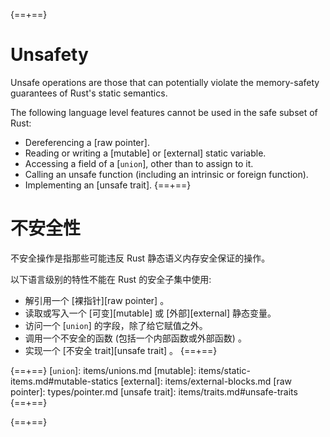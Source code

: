 {==+==}
# Unsafety

Unsafe operations are those that can potentially violate the memory-safety
guarantees of Rust's static semantics.

The following language level features cannot be used in the safe subset of
Rust:

- Dereferencing a [raw pointer].
- Reading or writing a [mutable] or [external] static variable.
- Accessing a field of a [`union`], other than to assign to it.
- Calling an unsafe function (including an intrinsic or foreign function).
- Implementing an [unsafe trait].
{==+==}
# 不安全性

不安全操作是指那些可能违反 Rust 静态语义内存安全保证的操作。

以下语言级别的特性不能在 Rust 的安全子集中使用:

- 解引用一个 [裸指针][raw pointer] 。
- 读取或写入一个 [可变][mutable] 或 [外部][external] 静态变量。
- 访问一个 [`union`] 的字段，除了给它赋值之外。
- 调用一个不安全的函数 (包括一个内部函数或外部函数) 。
- 实现一个 [不安全 trait][unsafe trait] 。
{==+==}


{==+==}
[`union`]: items/unions.md
[mutable]: items/static-items.md#mutable-statics
[external]: items/external-blocks.md
[raw pointer]: types/pointer.md
[unsafe trait]: items/traits.md#unsafe-traits
{==+==}

{==+==}